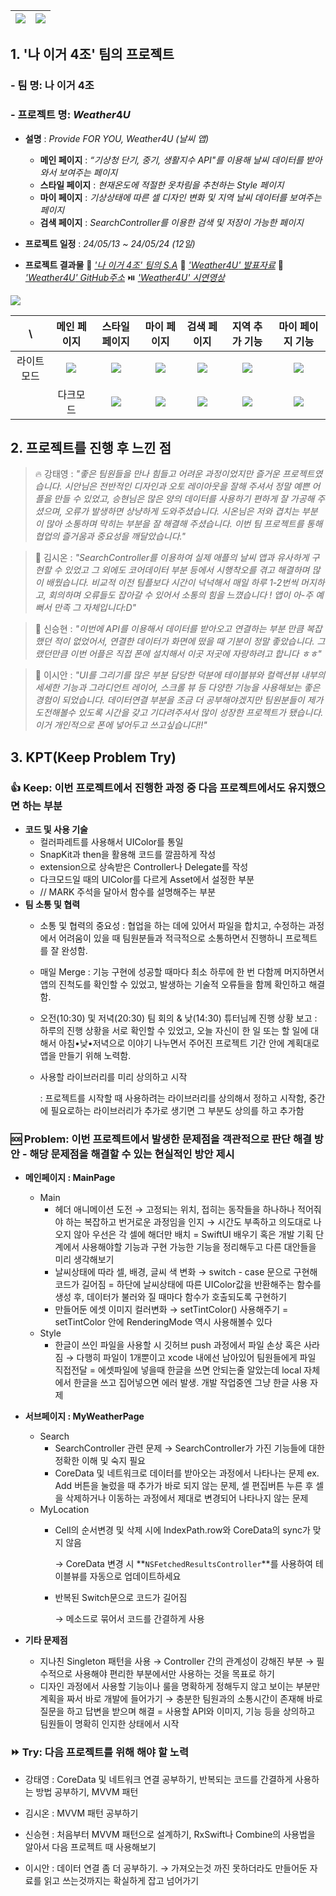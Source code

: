 |![](https://velog.velcdn.com/images/sinseunghyeon313/post/31dd0617-072f-4313-a07b-53385383a4f0/image.png)	|![](https://velog.velcdn.com/images/sinseunghyeon313/post/bb2b2e0e-14fb-4860-8913-b26c67ae947f/image.png)
|:-: |:-:

## 1. '나 이거 4조' 팀의 프로젝트

### - 팀 명: 나 이거 4조
### - 프로젝트 명: $Weather4U$
- **설명** : _Provide FOR YOU, Weather4U (날씨 앱)_
  - **메인 페이지** : _“기상청 단기, 중기, 생활지수 API"를 이용해 날씨 데이터를 받아와서 보여주는 페이지_
  - **스타일 페이지** : _현재온도에 적절한 옷차림을 추천하는 Style 페이지_
  - **마이 페이지** : _기상상태에 따른 셀 디자인 변화 및 지역 날씨 데이터를 보여주는 페이지_
  - **검색 페이지** : _SearchController를 이용한 검색 및 저장이 가능한 페이지_
  
- **프로젝트 일정** : _24/05/13 ~ 24/05/24 (12일)_

- **프로젝트 결과물**
📃 [_'나 이거 4조' 팀의 S.A_](https://teamsparta.notion.site/4-c2411b8fefff4966a3c665b4f53417e9)
📘 [_'$Weather4U$' 발표자료_](https://drive.google.com/file/d/1Zs8mcfQC0TfsgCdJSil58_nXmKF7HRbZ/view?usp=drive_link)
📂 [_'$Weather4U$' GitHub주소_](https://github.com/F4ex/Weather4U)
⏯️ [_'$Weather4U$' 시연영상_](https://youtu.be/6v5Y24iT_ps)

![](https://velog.velcdn.com/images/sinseunghyeon313/post/92e5dd4b-ce8e-4c2b-a621-85f96ce5e633/image.png)

|\	|메인 페이지 |스타일 페이지	|마이 페이지	|검색 페이지	|지역 추가 기능	|마이 페이지 기능
|:-:	|:-:	|:-:	|:-:	|:-:	|:-:	|:-:
|라이트모드	|![](https://velog.velcdn.com/images/sinseunghyeon313/post/54287c20-d897-423e-b869-bf82bcd81ce0/image.png)	|![](https://velog.velcdn.com/images/sinseunghyeon313/post/eb2c81b7-1e2f-4674-a56d-edd62188372b/image.png)	|![](https://velog.velcdn.com/images/sinseunghyeon313/post/12380c89-e41a-464c-8a50-0f421565fbdd/image.png)	|![](https://velog.velcdn.com/images/sinseunghyeon313/post/a750b9f0-44f6-4606-9719-6059e73c6366/image.png)	|![](https://velog.velcdn.com/images/sinseunghyeon313/post/8be2555d-47bd-4a79-b71d-1e58bf9de75a/image.png)	|![](https://velog.velcdn.com/images/sinseunghyeon313/post/766425e1-21d3-4389-8285-f9a6bdf8ad63/image.png)
    |다크모드	|![](https://velog.velcdn.com/images/sinseunghyeon313/post/edb71d78-0d67-44a5-890d-b968c67acf77/image.png)	|![](https://velog.velcdn.com/images/sinseunghyeon313/post/7ece8c7e-ae9c-4f2c-9243-3e46d0963d7a/image.png)	|![](https://velog.velcdn.com/images/sinseunghyeon313/post/f2262cc5-78d8-47f9-aaa5-ecf8beb68ab6/image.png)	|![](https://velog.velcdn.com/images/sinseunghyeon313/post/f9e5357a-ab40-4730-bdcf-3c95f4a52d91/image.png)	|![](https://velog.velcdn.com/images/sinseunghyeon313/post/55ceb7ed-5ef5-4399-93f6-70b3de766986/image.png)	|![](https://velog.velcdn.com/images/sinseunghyeon313/post/6fabf727-ff3d-4445-bd88-f042ea995933/image.png)

				
## 2. 프로젝트를 진행 후 느낀 점
> 🔥 강태영 : _"좋은 팀원들을 만나 힘들고 어려운 과정이었지만 즐거운 프로젝트였습니다.
시안님은 전반적인 디자인과 오토 레이아웃을 잘해 주셔서 정말 예쁜 어플을 만들 수 있었고, 승현님은 많은 양의 데이터를 사용하기 편하게 잘 가공해 주셨으며, 오류가 발생하면 상냥하게 도와주셨습니다. 시온님은 저와 겹치는 부분이 많아 소통하며 막히는 부분을 잘 해결해 주셨습니다.
이번 팀 프로젝트를 통해 협업의 즐거움과 중요성을 깨달았습니다."_

> 🦋 김시온 : _"SearchController를 이용하여 실제 애플의 날씨 앱과 유사하게 구현할 수 있었고
그 외에도 코어데이터 부분 등에서 시행착오를 겪고 해결하며 많이 배웠습니다. 비교적 이전 팀플보다 시간이 넉넉해서 매일 하루 1-2번씩 머지하고, 회의하며 오류들도 잡아갈 수 있어서 소통의 힘을 느꼈습니다 !
앱이 아-주 예뻐서 만족 그 자체입니다:D"_

> 🔰 신승현 : _"이번에 API를 이용해서 데이터를 받아오고 연결하는 부분 만큼 복잡했던 적이 없었어서, 연결한 데이터가 화면에 떴을 때 기분이 정말 좋았습니다. 그랬던만큼 이번 어플은 직접 폰에 설치해서 이곳 저곳에 자랑하려고 합니다 ㅎㅎ"_

> 👻 이시안 : _"UI를 그리기를 많은 부분 담당한 덕분에 테이블뷰와 컬렉션뷰 내부의 세세한 기능과 그라디언트 레이어, 스크롤 뷰 등 다양한 기능을 사용해보는 좋은 경험이 되었습니다.
데이터연결 부분을 조금 더 공부해야겠지만 팀원분들이 제가 도전해볼수 있도록 시간을 갖고 기다려주셔서 많이 성장한 프로젝트가 됐습니다. 이거 개인적으로 폰에 넣어두고 쓰고싶습니다!!"_


## 3. KPT(Keep Problem Try)
### 👍 Keep: 이번 프로젝트에서 진행한 과정 중 다음 프로젝트에서도 유지했으면 하는 부분
- **코드 및 사용 기술**
    - 컬러파레트를 사용해서 UIColor를 통일
    - SnapKit과 then을 활용해 코드를 깔끔하게 작성
    - extension으로 상속받은 Controller나 Delegate를 작성
    - 다크모드일 때의 UIColor를 다르게 Asset에서 설정한 부분
    - // MARK 주석을 달아서 함수를 설명해주는 부분
- **팀 소통 및 협력**
    - 소통 및 협력의 중요성 
    : 협업을 하는 데에 있어서 파일을 합치고, 수정하는 과정에서 어려움이 있을 때 팀원분들과 적극적으로 소통하면서 진행하니 프로젝트를 잘 완성함.
    - 매일 Merge 
    : 기능 구현에 성공할 때마다 최소 하루에 한 번 다함께 머지하면서 앱의 진척도를 확인할 수 있었고, 
    발생하는 기술적 오류들을 함께 확인하고 해결함.
    - 오전(10:30) 및 저녁(20:30) 팀 회의 & 낮(14:30) 튜터님께 진행 상황 보고
    : 하루의 진행 상황을 서로 확인할 수 있었고, 오늘 자신이 한 일 또는 할 일에 대해서 아침•낮•저녁으로 이야기 나누면서 주어진 프로젝트 기간 안에 계획대로 앱을 만들기 위해 노력함.
    - 사용할 라이브러리를 미리 상의하고 시작
        
        : 프로젝트를 시작할 때 사용하려는 라이브러리를 상의해서 정하고 시작함, 중간에 필요로하는 라이브러리가 추가로 생기면 그 부분도 상의를 하고 추가함

### 🆘 Problem: 이번 프로젝트에서 발생한 문제점을 객관적으로 판단 해결 방안 - 해당 문제점을 해결할 수 있는 현실적인 방안 제시
- **메인페이지 : MainPage**
    - Main
        - 헤더 애니메이션 도전 → 고정되는 위치, 접히는 동작들을 하나하나 적어줘야 하는 복잡하고 번거로운 과정임을 인지 → 시간도 부족하고 의도대로 나오지 않아 우선은 각 셀에 해더만 배치
        = SwiftUI 배우기 혹은 개발 기획 단계에서 사용해야할 기능과 구현 가능한 기능을 정리해두고 다른 대안들을 미리 생각해보기
        - 날씨상태에 따라 셀, 배경, 글씨 색 변화 → switch - case 문으로 구현해 코드가 길어짐
        = 하단에 날씨상태에 따른 UIColor값을 반환해주는 함수를 생성 후, 데이터가 불러와 질 때마다 함수가 호출되도록 구현하기
        - 만들어둔 에셋 이미지 컬러변화 → setTintColor() 사용해주기
        = setTintColor 안에 RenderingMode 역시 사용해볼수 있다
    - Style
        - 한글이 쓰인 파일을 사용할 시 깃허브 push 과정에서 파일 손상 혹은 사라짐 → 다행히 파일이 1개뿐이고 xcode 내에선 남아있어 팀원들에게 파일 직접전달
        = 에셋파일에 넣을때 한글을 쓰면 안되는줄 알았는데 local 자체에서 한글을 쓰고 집어넣으면 에러 발생. 개발 작업중엔 그냥 한글 사용 자제

- **서브페이지 : MyWeatherPage**
    - Search
        - SearchController 관련 문제 
        → SearchController가 가진 기능들에 대한 정확한 이해 및 숙지 필요
        - CoreData 및 네트워크로 데이터를 받아오는 과정에서 나타나는 문제 
        ex. Add 버튼을 눌렀을 때 추가가 바로 되지 않는 문제, 셀 편집버튼 누른 후 셀을 삭제하거나 이동하는 과정에서 제대로 변경되어 나타나지 않는 문제
    - MyLocation
      - Cell의 순서변경 및 삭제 시에 IndexPath.row와 CoreData의 sync가 맞지 않음
        
        → CoreData 변경 시 **`NSFetchedResultsController`**를 사용하여 테이블뷰를 자동으로 업데이트하세요
        
      - 반복된 Switch문으로 코드가 길어짐
        
        →  메소드로 묶어서 코드를 간결하게 사용

- **기타 문제점**
    - 지나친 Singleton 패턴을 사용 → Controller 간의 관계성이 강해진 부분 → 필수적으로 사용해야 편리한 부분에서만 사용하는 것을 목표로 하기
    - 디자인 과정에서 사용할 기능이나 룰을 명확하게 정해두지 않고 보이는 부분만 계획을 짜서 바로 개발에 들어가기 → 충분한 팀원과의 소통시간이 존재해 바로 질문을 하고 답변을 받으며 해결
    = 사용할 API와 이미지, 기능 등을 상의하고 팀원들이 명확히 인지한 상태에서 시작

### ⏩️ Try: 다음 프로젝트를 위해 해야 할 노력
- 강태영 : CoreData 및 네트워크 연결 공부하기, 반복되는 코드를 간결하게 사용하는 방법 공부하기, MVVM 패턴

- 김시온 : MVVM 패턴 공부하기 
    
- 신승현 : 처음부터 MVVM 패턴으로 설계하기, RxSwift나 Combine의 사용법을 알아서 다음 프로젝트 때 사용해보기
    
- 이시안 : 데이터 연결 좀 더 공부하기. → 가져오는것 까진 못하더라도 만들어둔 자료를 읽고 쓰는것까지는 확실하게 잡고 넘어가기

